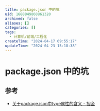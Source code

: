 ```yaml
---
title: package.json 中的坑
uid: 1688849860861320
archived: false
aliases: []
categories: []
tags:
  - 计算机/前端/工程化
createTime: "2024-04-17 09:55:17"
updateTime: "2024-04-23 15:18:38"
---
```


# package.json 中的坑

## 参考

- [关于package.json中type属性的含义 - 掘金](https://juejin.cn/post/7032278473389539365)
